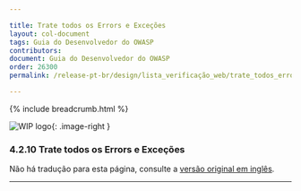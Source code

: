 ```yaml
---

title: Trate todos os Errors e Exceções
layout: col-document
tags: Guia do Desenvolvedor do OWASP
contributors:
document: Guia do Desenvolvedor do OWASP
order: 26300
permalink: /release-pt-br/design/lista_verificação_web/trate_todos_errors_exceções/

---
```


{% include breadcrumb.html %}

<style type="text/css">
.image-right {
  height: 180px;
  display: block;
  margin-left: auto;
  margin-right: auto;
  float: right;
}
</style>

![WIP logo](../../../../assets/images/dg_wip.png "Trabalho em andamento"){: .image-right }

### 4.2.10 Trate todos os Errors e Exceções

Não há tradução para esta página, consulte a [versão original em inglês][release060210].

----

[release060210]: https://github.com/OWASP/www-project-developer-guide/blob/main/draft/06-design/02-web-app-checklist/10-handle-errors-exceptions.md
